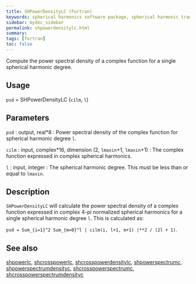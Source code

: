 ```yaml
---
title: SHPowerDensityLC (Fortran)
keywords: spherical harmonics software package, spherical harmonic transform, legendre functions, multitaper spectral analysis, fortran, Python, gravity, magnetic field
sidebar: mydoc_sidebar
permalink: shpowerdensitylc.html
summary:
tags: [fortran]
toc: false
---
```


Compute the power spectral density of a complex function for a single spherical harmonic degree.

## Usage

`psd` = SHPowerDensityLC (`cilm`, `l`)

## Parameters

`psd` : output, real\*8
:   Power spectral density of the complex function for spherical harmonic degree `l`.

`cilm` : input, complex\*16, dimension (2, `lmaxin`+1, `lmaxin`+1)
:   The complex function expressed in complex spherical harmonics.

`l` : input, integer
:   The spherical harmonic degree. This must be less than or equal to `lmaxin`.

## Description

`SHPowerDensityLC` will calculate the power spectral density of a complex function expressed in complex 4-pi normalized spherical harmonics for a single spherical harmonic degree `l`. This is calculated as:

`psd = Sum_{i=1}^2 Sum_{m=0}^l | cilm(i, l+1, m+1) |**2 / (2l + 1)`.

## See also

[shpowerlc](shpowerlc.html), [shcrosspowerlc](shcrosspowerlc.html), [shcrosspowerdensitylc](shcrosspowerdensitylc.html), [shpowerspectrumc](shpowerspectrumc.html), [shpowerspectrumdensityc](shpowerspectrumdensityc.html), [shcrosspowerspectrumc](shcrosspowerspectrumc.html), [shcrosspowerspectrumdensityc](shcrosspowerspectrumdensityc.html)
